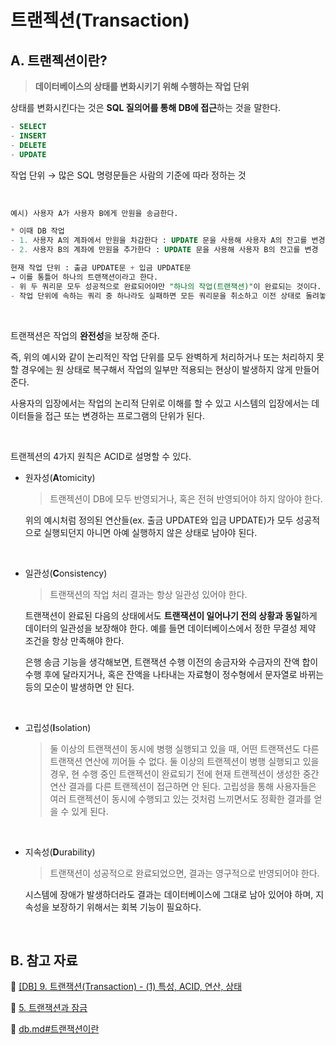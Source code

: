 # 트랜젝션(Transaction)

## A. 트랜젝션이란?

> **데이터베이스의 상태를 변화시키기 위해 수행하는 작업 단위**

상태를 변화시킨다는 것은 **SQL 질의어를 통해 DB에 접근**하는 것을 말한다.

```sql
- SELECT
- INSERT
- DELETE
- UPDATE
```

작업 단위 → 많은 SQL 명령문들은 사람의 기준에 따라 정하는 것

<br/>

```sql
예시) 사용자 A가 사용자 B에게 만원을 송금한다.

* 이때 DB 작업
- 1. 사용자 A의 계좌에서 만원을 차감한다 : UPDATE 문을 사용해 사용자 A의 잔고를 변경
- 2. 사용자 B의 계좌에 만원을 추가한다 : UPDATE 문을 사용해 사용자 B의 잔고를 변경

현재 작업 단위 : 출금 UPDATE문 + 입금 UPDATE문
→ 이를 통틀어 하나의 트랜잭션이라고 한다.
- 위 두 쿼리문 모두 성공적으로 완료되어야만 "하나의 작업(트랜잭션)"이 완료되는 것이다. `Commit`
- 작업 단위에 속하는 쿼리 중 하나라도 실패하면 모든 쿼리문을 취소하고 이전 상태로 돌려놓아야한다. `Rollback`
```

<br/>

트랜잭션은 작업의 **완전성**을 보장해 준다.

즉, 위의 예시와 같이 논리적인 작업 단위를 모두 완벽하게 처리하거나 또는 처리하지 못할 경우에는 원 상태로 복구해서 작업의 일부만 적용되는 현상이 발생하지 않게 만들어 준다.

사용자의 입장에서는 작업의 논리적 단위로 이해를 할 수 있고 시스템의 입장에서는 데이터들을 접근 또는 변경하는 프로그램의 단위가 된다.

<br/>

트랜젝션의 4가지 원칙은 ACID로 설명할 수 있다.

- 원자성(**A**tomicity)

  > 트랜젝션이 DB에 모두 반영되거나, 혹은 전혀 반영되어야 하지 않아야 한다.

  위의 예시처럼 정의된 연산들(ex. 출금 UPDATE와 입금 UPDATE)가 모두 성공적으로 실행되던지 아니면 아예 실행하지 않은 상태로 남아야 된다.

    <br/>

- 일관성(**C**onsistency)

  > 트랜잭션의 작업 처리 결과는 항상 일관성 있어야 한다.

  트랜잭션이 완료된 다음의 상태에서도 **트랜잭션이 일어나기 전의 상황과 동일**하게 데이터의 일관성을 보장해야 한다. 예를 들면 데이터베이스에서 정한 무결성 제약 조건을 항상 만족해야 한다.

  은행 송금 기능을 생각해보면, 트랜잭션 수행 이전의 송금자와 수금자의 잔액 합이 수행 후에 달라지거나, 혹은 잔액을 나타내는 자료형이 정수형에서 문자열로 바뀌는 등의 모순이 발생하면 안 된다.

    <br/>


- 고립성(**I**solation)
  > 둘 이상의 트랜잭션이 동시에 병행 실행되고 있을 때, 어떤 트랜잭션도 다른 트랜잭션 연산에 끼어들 수 없다.
  둘 이상의 트랜젝션이 병행 실행되고 있을 경우, 현 수행 중인 트랜젝션이 완료되기 전에 현재 트랜젝션이 생성한 중간 연산 결과를 다른 트랜젝션이 접근하면 안 된다.
  고립성을 통해 사용자들은 여러 트랜젝션이 동시에 수행되고 있는 것처럼 느끼면서도 정확한 결과를 얻을 수 있게 된다.

<br/>

- 지속성(**D**urability)

  > 트랜잭션이 성공적으로 완료되었으면, 결과는 영구적으로 반영되어야 한다.

  시스템에 장애가 발생하더라도 결과는 데이터베이스에 그대로 남아 있어야 하며, 지속성을 보장하기 위해서는 회복 기능이 필요하다.

<br/>

## B. 참고 자료

🔗 [[DB] 9. 트랜잭션(Transaction) - (1) 특성, ACID, 연산, 상태](https://rebro.kr/162)

🔗 [5. 트랜잭션과 잠금](https://jwkim96.tistory.com/264)

🔗 [db.md#트랜잭션이란](https://github.com/WeareSoft/tech-interview/blob/master/contents/db.md#%ED%8A%B8%EB%9E%9C%EC%9E%AD%EC%85%98%EC%9D%B4%EB%9E%80)
